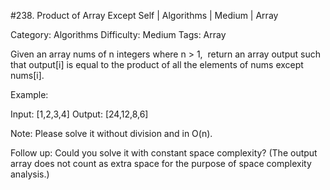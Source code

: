 #238. Product of Array Except Self | Algorithms | Medium | Array

Category: Algorithms
Difficulty: Medium
Tags: Array

Given an array nums of n integers where n > 1,  return an array output such that output[i] is equal to the product of all the elements of nums except nums[i].

Example:


Input:  [1,2,3,4]
Output: [24,12,8,6]


Note: Please solve it without division and in O(n).

Follow up:
Could you solve it with constant space complexity? (The output array does not count as extra space for the purpose of space complexity analysis.)

